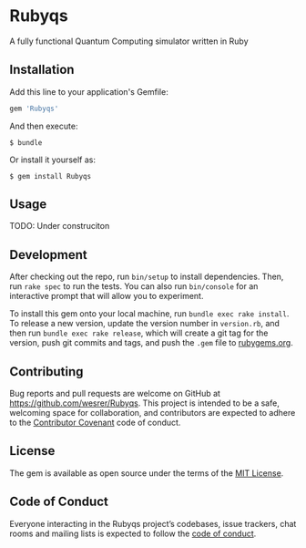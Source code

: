 # Rubyqs

A fully functional Quantum Computing simulator written in Ruby

## Installation

Add this line to your application's Gemfile:

```ruby
gem 'Rubyqs'
```

And then execute:

    $ bundle

Or install it yourself as:

    $ gem install Rubyqs

## Usage

TODO: Under construciton

## Development

After checking out the repo, run `bin/setup` to install dependencies. Then, run `rake spec` to run the tests. You can also run `bin/console` for an interactive prompt that will allow you to experiment.

To install this gem onto your local machine, run `bundle exec rake install`. To release a new version, update the version number in `version.rb`, and then run `bundle exec rake release`, which will create a git tag for the version, push git commits and tags, and push the `.gem` file to [rubygems.org](https://rubygems.org).

## Contributing

Bug reports and pull requests are welcome on GitHub at https://github.com/wesrer/Rubyqs. This project is intended to be a safe, welcoming space for collaboration, and contributors are expected to adhere to the [Contributor Covenant](http://contributor-covenant.org) code of conduct.

## License

The gem is available as open source under the terms of the [MIT License](https://opensource.org/licenses/MIT).

## Code of Conduct

Everyone interacting in the Rubyqs project’s codebases, issue trackers, chat rooms and mailing lists is expected to follow the [code of conduct](https://github.com/wesrer/Rubyqs/blob/master/CODE_OF_CONDUCT.md).
